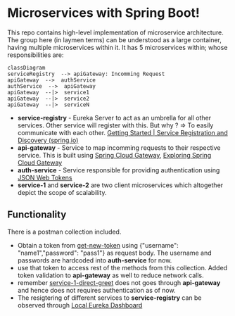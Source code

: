 # Microservices with Spring Boot!

This repo contains high-level implementation of microservice architecture.
The group here (in laymen terms) can be understood as a large container, having multiple microservices within it. It has 5 microservices within; whose responsibilities are:

```mermaid
classDiagram
serviceRegistry  --> apiGateway: Incomming Request
apiGateway  -->  authService
authService  -->  apiGateway
apiGateway  --|>  service1
apiGateway  --|>  service2
apiGateway  --|>  serviceN
```

- **service-registry** - Eureka Server to act as an umbrella for all other services. Other service will register with this. But why ? => To easily communicate with each other. [Getting Started | Service Registration and Discovery (spring.io)](https://spring.io/guides/gs/service-registration-and-discovery/)
- **api-gateway** - Service to map incomming requests to their respective service. This is built using [Spring Cloud Gateway](https://docs.spring.io/spring-cloud-gateway/docs/current/reference/html/), [Exploring Spring Cloud Gateway](https://www.baeldung.com/spring-cloud-gateway)
- **auth-service** - Service responsible for providing authentication using [JSON Web Tokens](https://jwt.io/)
- **service-1** and **service-2** are two client microservices which altogether depict the scope of scalability.

## Functionality

There is a postman collection included.

- Obtain a token from [get-new-token](http://localhost:3000/service/auth/token) using {"username": "name1","password": "pass1"} as request body. The username and passwords are hardcoded into **auth-service** for now.
- use that token to access rest of the methods from this collection. Added token validation to **api-gateway** as well to reduce network calls.
- remember [service-1-direct-greet](http://localhost:4001/greet) does not goes through **api-gateway** and hence does not requires authentication as of now.
- The resigtering of different services to **service-registry** can be observed through [Local Eureka Dashboard](http://localhost:8761/)
